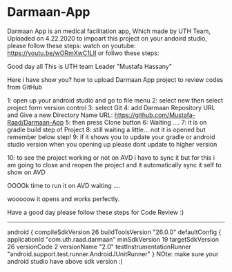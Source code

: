 # Darmaan-App
Darmaan App is an medical facilitation app, Which made by UTH Team, Uploaded on 4.22.2020
to impoart this project on your andoird studio, please follow these steps:
watch on youtube: https://youtu.be/wORmXwC1LII
or follwo these steps:

Good day all
This is UTH team Leader "Mustafa Hassany"

Here i have show you?
 how to upload Darmaan App project to review codes from GitHub

1: open up your android studio and go to file menu
2: select new then select project form version control
3: select Git
4: add Darmaan Repository URL and Give a new Directory Name
 URL: https://github.com/Mustafa-Raad/Darmaan-App
5: then press Clone button
6: Waiting ....
7: it is on gradle build step of Project
8: still waiting a little...
 not it is opened but remember below step!
9: if it shows you to update your gradle or android studio version when you opening up please dont update to higher version

10: to see the project working or not on AVD i have to sync it but for this i am going to close and reopen the project and it automatically sync it self to show on AVD 

OOOOk time to run it on AVD
 waiting ....

wooooow it opens and works perfectly.

Have a good day please follow these steps for Code Review :)
***************************************************************************************************************************
android {
    compileSdkVersion 26
    buildToolsVersion "26.0.0"
    defaultConfig {
            applicationId "com.uth.raad.darmaan"
        minSdkVersion 19
        targetSdkVersion 26
        versionCode 2
        versionName "2.0"
        testInstrumentationRunner "android.support.test.runner.AndroidJUnitRunner"
    }
NOte: make sure your android studio have above sdk version :)
